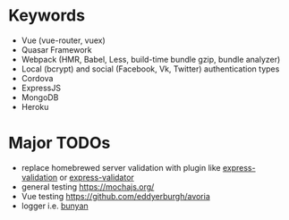 # Keywords
- Vue (vue-router, vuex)
- Quasar Framework
- Webpack (HMR, Babel, Less, build-time bundle gzip, bundle analyzer)
- Local (bcrypt) and social (Facebook, Vk, Twitter) authentication types
- Cordova
- ExpressJS
- MongoDB
- Heroku

# Major TODOs
- replace homebrewed server validation with plugin like [express-validation](https://www.npmjs.com/package/express-validation) or [express-validator](https://www.npmjs.com/package/express-validator)
- general testing https://mochajs.org/
- Vue testing https://github.com/eddyerburgh/avoria
- logger i.e. [bunyan](https://github.com/trentm/node-bunyan)